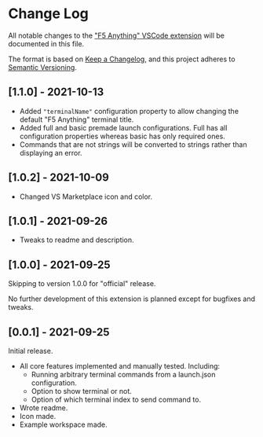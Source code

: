 # Change Log

All notable changes to the
["F5 Anything" VSCode extension](https://marketplace.visualstudio.com/items?itemName=discretegames.f5anything)
will be documented in this file.

The format is based on [Keep a Changelog](https://keepachangelog.com/en/1.0.0/),
and this project adheres to [Semantic Versioning](https://semver.org/spec/v2.0.0.html).

## [1.1.0] - 2021-10-13

- Added `"terminalName"` configuration property to allow changing the default "F5 Anything" terminal title.
- Added full and basic premade launch configurations.
Full has all configuration properties whereas basic has only required ones.
- Commands that are not strings will be converted to strings rather than displaying an error.

## [1.0.2] - 2021-10-09

- Changed VS Marketplace icon and color.

## [1.0.1] - 2021-09-26

- Tweaks to readme and description.

## [1.0.0] - 2021-09-25

Skipping to version 1.0.0 for "official" release.

No further development of this extension is planned except for bugfixes and tweaks.

## [0.0.1] - 2021-09-25

Initial release.

- All core features implemented and manually tested. Including:
  - Running arbitrary terminal commands from a launch.json configuration.
  - Option to show terminal or not.
  - Option of which terminal index to send command to.
- Wrote readme.
- Icon made.
- Example workspace made.

